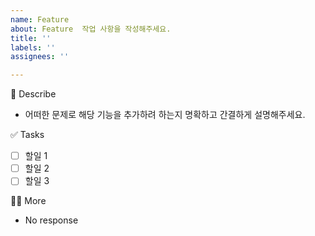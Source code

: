```yaml
---
name: Feature
about: Feature  작업 사항을 작성해주세요.
title: ''
labels: ''
assignees: ''

---
```


🔨 Describe
- 어떠한 문제로 해당 기능을 추가하려 하는지 명확하고 간결하게 설명해주세요.

✅ Tasks
- [ ]  할일 1
- [ ]  할일 2
- [ ]  할일 3

🙋🏻 More
- No response
